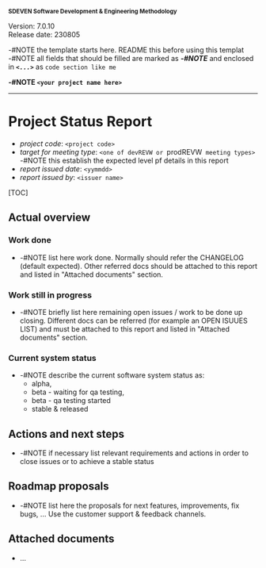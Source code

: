 <small>**SDEVEN Software Development & Engineering Methodology**</small>

Version: 7.0.10<br>
Release date: 230805



-#NOTE the template starts here. README this before using this templat <br>
-#NOTE all fields that should be filled are marked as ***-#NOTE*** and enclosed in ***`<...>`*** as `code section like me`


**-#NOTE `<your project name here>`**

***


# Project Status Report

* *project code*: `<project code>`
* *target for meeting type*: `<one of devREVW or `prodREVW` meeting types>` -#NOTE this establish the expected level pf details in this report
* *report issued date*: `<yymmdd>`
* *report issued by*: `<issuer name>`

[TOC]




## Actual overview


### Work done

* -#NOTE list here work done. Normally should refer the CHANGELOG (default expected). Other referred docs should be attached to this report and listed in "Attached documents" section.


### Work still in progress

* -#NOTE briefly list here remaining open issues / work to be done up closing. Different docs can be referred (for example an OPEN ISUUES LIST) and must be attached to this report and listed in "Attached documents" section.


### Current system status

* -#NOTE describe the current software system status as:
    * alpha,
    * beta - waiting for qa testing,
    * beta - qa testing started
    * stable & released




## Actions and next steps

* -#NOTE if necessary list relevant requirements and actions in order to close issues or to achieve a stable status





## Roadmap proposals

* -#NOTE list here the proposals for next features, improvements, fix bugs, ... Use the customer support & feedback channels.






## Attached documents

* ...
